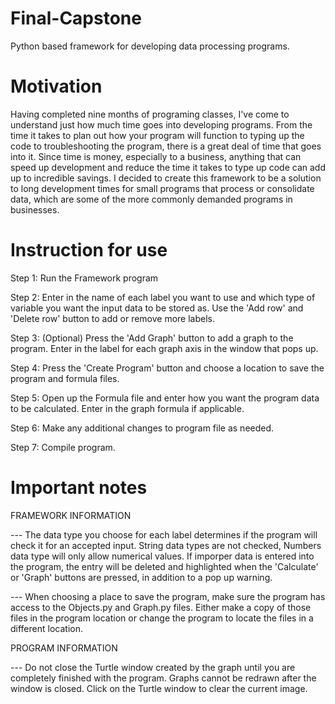 # Final-Capstone
Python based framework for developing data processing programs.

# Motivation
Having completed nine months of programing classes, I've come to understand just how much time goes into developing programs. From the time it takes to plan out how your program will function to typing up the code to troubleshooting the program, there is a great deal of time that goes into it. Since time is money, especially to a business, anything that can speed up development and reduce the time it takes to type up code can add up to incredible savings. I decided to create this framework to be a solution to long development times for small programs that process or consolidate data, which are some of the more commonly demanded programs in businesses.

# Instruction for use
Step 1: Run the Framework program

Step 2: Enter in the name of each label you want to use and which type of variable you want the input data to be stored as. Use the
        'Add row' and 'Delete row' button to add or remove more labels.

Step 3: (Optional) Press the 'Add Graph' button to add a graph to the program. Enter in the label for each graph axis in the window that         pops up.

Step 4: Press the 'Create Program' button and choose a location to save the program and formula files.

Step 5: Open up the Formula file and enter how you want the program data to be calculated. Enter in the graph formula if applicable.

Step 6: Make any additional changes to program file as needed.

Step 7: Compile program.

# Important notes

FRAMEWORK INFORMATION

--- The data type you choose for each label determines if the program will check it for an accepted input. String data types are not checked, Numbers data type will only allow numerical values. If imporper data is entered into the program, the entry will be deleted and highlighted when the 'Calculate' or 'Graph' buttons are pressed, in addition to a pop up warning.

--- When choosing a place to save the program, make sure the program has access to the Objects.py and Graph.py files. Either make a copy of those files in the program location or change the program to locate the files in a different location.

PROGRAM INFORMATION

--- Do not close the Turtle window created by the graph until you are completely finished with the program. Graphs cannot be redrawn after the window is closed. Click on the Turtle window to clear the current image.
